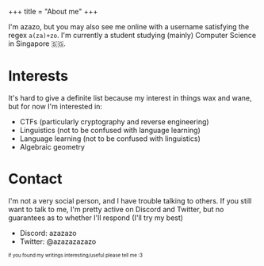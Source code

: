 +++
title = "About me"
+++

I'm azazo, but you may also see me online with a username satisfying the regex `a(za)+zo`. I'm currently a student studying (mainly) Computer Science in Singapore 🇸🇬.
<div style="display: none"> im also a furry but im not that active in the fandom (although i would like to be) yippee social anxiety</div>

# Interests
It's hard to give a definite list because my interest in things wax and wane, but for now I'm interested in:

- CTFs (particularly cryptography and reverse engineering)
- Linguistics (not to be confused with language learning)
- Language learning (not to be confused with linguistics)
- Algebraic geometry

# Contact
I'm not a very social person, and I have trouble talking to others. If you still want to talk to me, I'm pretty active on Discord and Twitter, but no guarantees as to whether I'll respond (I'll try my best)
- Discord: azazazo
- Twitter: @azazazazazo

<sub><sup>if you found my writings interesting/useful please tell me :3</sup></sub>